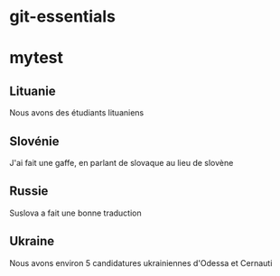 # git-essentials
# mytest

## Lituanie
Nous avons des étudiants lituaniens

## Slovénie
J'ai fait une gaffe, en parlant de slovaque au lieu de slovène

## Russie
Suslova a fait une bonne traduction

## Ukraine
Nous avons environ 5 candidatures ukrainiennes d'Odessa et Cernauti
